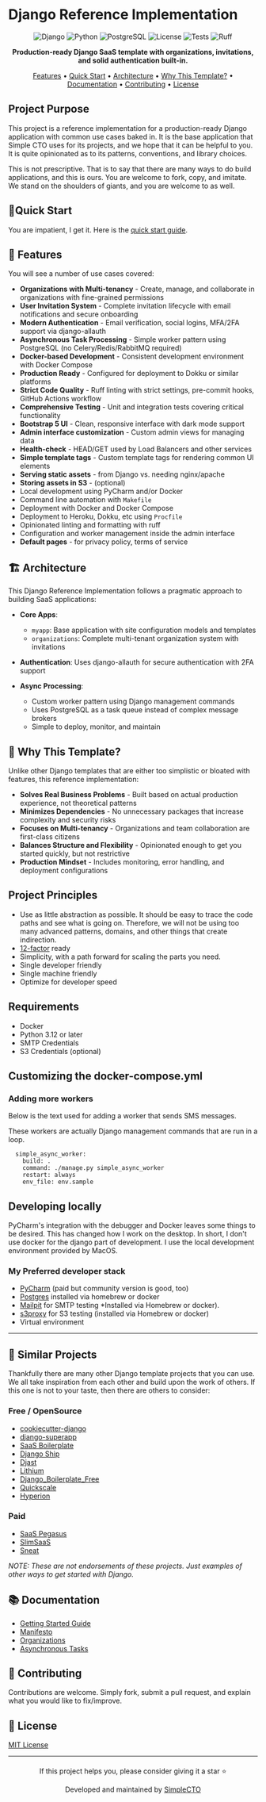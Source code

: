 # Django Reference Implementation

<div style="text-align: center;">

![Django](https://img.shields.io/badge/Django-5.1-green.svg)
![Python](https://img.shields.io/badge/Python-3.12-blue.svg)
![PostgreSQL](https://img.shields.io/badge/PostgreSQL-16-blue.svg)
![License](https://img.shields.io/badge/License-MIT-yellow.svg)
![Tests](https://img.shields.io/badge/Tests-Passing-brightgreen.svg)
![Ruff](https://img.shields.io/badge/Linting-Ruff-purple.svg)

**Production-ready Django SaaS template with organizations, invitations, and solid authentication built-in.**

[Features](#features) • [Quick Start](#quick-start) • [Architecture](#architecture) • [Why This Template?](#why-this-template) • [Documentation](#documentation) • [Contributing](#contributing) • [License](#license)

</div>

## Project Purpose
This project is a reference implementation for a production-ready Django
application with common use cases baked in. It is the base application that
Simple CTO uses for its projects, and we hope that it can be helpful to you.
It is quite opinionated as to its patterns, conventions, and library choices.

This is not prescriptive. That is to say that there are many ways to do
build applications, and this is ours. You are welcome to fork, copy, and
imitate. We stand on the shoulders of giants, and you are welcome to as
well.

## 🚀Quick Start

You are impatient, I get it. Here is the [quick start guide](docs/getting_started.md).

## 🌟 Features
You will see a number of use cases covered:

- **Organizations with Multi-tenancy** - Create, manage, and collaborate in organizations with fine-grained permissions
- **User Invitation System** - Complete invitation lifecycle with email notifications and secure onboarding
- **Modern Authentication** - Email verification, social logins, MFA/2FA support via django-allauth
- **Asynchronous Task Processing** - Simple worker pattern using PostgreSQL (no Celery/Redis/RabbitMQ required)
- **Docker-based Development** - Consistent development environment with Docker Compose
- **Production Ready** - Configured for deployment to Dokku or similar platforms
- **Strict Code Quality** - Ruff linting with strict settings, pre-commit hooks, GitHub Actions workflow
- **Comprehensive Testing** - Unit and integration tests covering critical functionality
- **Bootstrap 5 UI** - Clean, responsive interface with dark mode support
- **Admin interface customization** - Custom admin views for managing data
- **Health-check** - HEAD/GET used by Load Balancers and other services
- **Simple template tags** - Custom template tags for rendering common UI elements
- **Serving static assets** - from Django vs. needing nginx/apache
- **Storing assets in S3** - (optional)
- Local development using PyCharm and/or Docker
- Command line automation with `Makefile`
- Deployment with Docker and Docker Compose
- Deployment to Heroku, Dokku, etc using `Procfile`
- Opinionated linting and formatting with ruff
- Configuration and worker management inside the admin interface
- **Default pages** - for privacy policy, terms of service


## 🏗️ Architecture

This Django Reference Implementation follows a pragmatic approach to building SaaS applications:

- **Core Apps**:
  - `myapp`: Base application with site configuration models and templates
  - `organizations`: Complete multi-tenant organization system with invitations

- **Authentication**: Uses django-allauth for secure authentication with 2FA support

- **Async Processing**:
  - Custom worker pattern using Django management commands
  - Uses PostgreSQL as a task queue instead of complex message brokers
  - Simple to deploy, monitor, and maintain


## 🤔 Why This Template?

Unlike other Django templates that are either too simplistic or bloated with features, this reference implementation:

- **Solves Real Business Problems** - Built based on actual production experience, not theoretical patterns
- **Minimizes Dependencies** - No unnecessary packages that increase complexity and security risks
- **Focuses on Multi-tenancy** - Organizations and team collaboration are first-class citizens
- **Balances Structure and Flexibility** - Opinionated enough to get you started quickly, but not restrictive
- **Production Mindset** - Includes monitoring, error handling, and deployment configurations


## Project Principles

  * Use as little abstraction as possible. It should be easy to trace the code
    paths and see what is going on. Therefore, we will not be using too
    many advanced patterns, domains, and other things that create indirection.
  * [12-factor](https://12factor.net) ready
  * Simplicity, with a path forward for scaling the parts you need.
  * Single developer friendly
  * Single machine friendly
  * Optimize for developer speed

## Requirements

  * Docker
  * Python 3.12 or later
  * SMTP Credentials
  * S3 Credentials (optional)



## Customizing the docker-compose.yml

### Adding more workers

Below is the text used for adding a worker that sends SMS messages.

These workers are actually Django management commands that are run in a loop.

```
  simple_async_worker:
    build: .
    command: ./manage.py simple_async_worker
    restart: always
    env_file: env.sample
```


## Developing locally
PyCharm's integration with the debugger and Docker leaves some things to be desired.
This has changed how I work on the desktop. In short, I don't use docker for the django
part of development. I use the local development environment provided by MacOS.

### My Preferred developer stack

  * [PyCharm](https://jetbrains.com/pycharm/) (paid but community version is good, too)
  * [Postgres](https://postgresql.org) installed via homebrew or docker
  * [Mailpit](https://mailpit.axllent.org/) for SMTP testing *Installed via
    Homebrew or docker).
  * [s3proxy](https://github.com/andrewgaul/s3proxy) for S3 testing
    (installed via Homebrew or docker)
  * Virtual environment

---

## 🔄 Similar Projects
Thankfully there are many other Django template projects that you can use.
We all take inspiration from each other and build upon the work of others.
If this one is not to your taste, then there are others to consider:

### Free / OpenSource
  * [cookiecutter-django](https://github.com/cookiecutter/cookiecutter-django)
  * [django-superapp](https://github.com/django-superapp/django-superapp)
  * [SaaS Boilerplate](https://github.com/apptension/saas-boilerplate)
  * [Django Ship](https://www.djangoship.com)
  * [Djast](https://djast.dev/)
  * [Lithium](https://github.com/wsvincent/lithium)
  * [Django_Boilerplate_Free](https://github.com/cangeorgecode/Django_Boilerplate_Free)
  * [Quickscale](https://github.com/Experto-AI/quickscale)
  * [Hyperion](https://github.com/eriktaveras/django-saas-boilerplate)

### Paid
  * [SaaS Pegasus](https://www.saaspegasus.com/)
  * [SlimSaaS](https://slimsaas.com/)
  * [Sneat](https://themeselection.com/item/sneat-dashboard-pro-django/)

*NOTE: These are not endorsements of these projects. Just examples of other
ways to get started with Django.*

## 📚 Documentation

- [Getting Started Guide](docs/getting_started.md)
- [Manifesto](docs/manifesto.md)
- [Organizations](src/organizations/docs/README.md)
- [Asynchronous Tasks](docs/async_tasks.md)


## 🤝 Contributing

Contributions are welcome. Simply fork, submit a pull request, and explain
what you would like to fix/improve.

## 📜 License

[MIT License](LICENSE)

---

<div style="text-align: center; margin-top: 20px;">
  <p>If this project helps you, please consider giving it a star ⭐</p>
  <p>Developed and maintained by <a href="https://simplecto.com">SimpleCTO</a></p>
</div>
